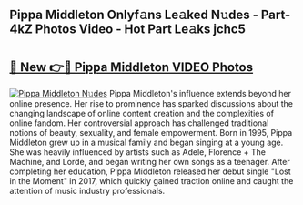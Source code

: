 ## Pippa Middleton Onlyf𝚊ns Le𝚊ked N𝚞des - Part-4kZ Photos Video - Hot Part Le𝚊ks jchc5

# <h2><a href="http://ab75118.deff.icu/?id=Pippa+Middleton">🔗 New 👉🔴 Pippa Middleton VIDEO Photos</a></h2>

[![Pippa Middleton N𝚞des](https://i.imgur.com/rIISA9y.gif)](http://ab75118.deff.icu/?id=Pippa+Middleton)
Pippa Middleton's influence extends beyond her online presence. Her rise to prominence has sparked discussions about the changing landscape of online content creation and the complexities of online fandom. Her controversial approach has challenged traditional notions of beauty, sexuality, and female empowerment. Born in 1995, Pippa Middleton grew up in a musical family and began singing at a young age. She was heavily influenced by artists such as Adele, Florence + The Machine, and Lorde, and began writing her own songs as a teenager. After completing her education, Pippa Middleton released her debut single "Lost in the Moment" in 2017, which quickly gained traction online and caught the attention of music industry professionals.
